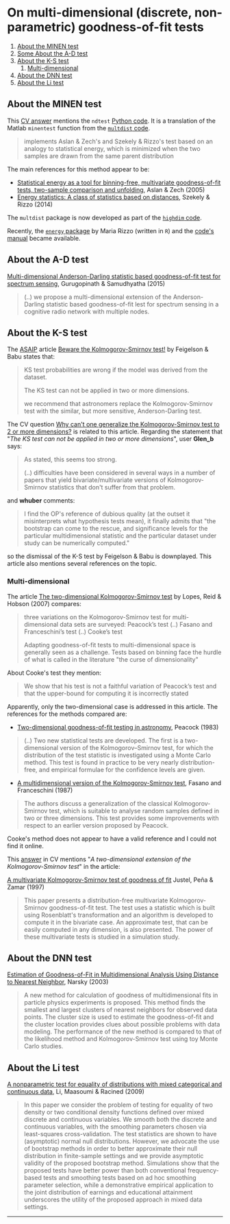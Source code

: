
# On multi-dimensional (discrete, non-parametric) goodness-of-fit tests

1. [About the MINEN test](#minentest)
1. [Some About the A-D test](#adtest)
1. [About the K-S test](#kstest)
    1. [Multi-dimensional](#kstestmulti)
1. [About the DNN test](#dnntest)
1. [About the Li test](#litest)



<a name="minentest"></a>
## About the MINEN test

This [CV answer][11] mentions the `ndtest` [Python code][12]. It is a
translation of the Matlab `minentest` function from the [`multdist` code][14].

> implements Aslan & Zech's and Szekely & Rizzo's test based on an analogy to
statistical energy, which is minimized when the two samples are drawn from
the same parent distribution

The main references for this method appear to be:

* [Statistical energy as a tool for binning-free, multivariate goodness-of-fit
tests, two-sample comparison and unfolding][16], Aslan & Zech (2005)
* [Energy statistics: A class of statistics based on distances][17], Szekely &
Rizzo (2014)

The `multdist` package is now developed as part of the [`highdim` code][15].

Recently, the [`energy` package][18] by Maria Rizzo (written in `R`) and the 
[code's manual][19] became available.



<a name="adtest"></a>
## About the A-D test

[Multi-dimensional Anderson-Darling statistic based goodness-of-fit test for
spectrum sensing][1], Gurugopinath & Samudhyatha (2015)

> (..) we propose a multi-dimensional extension of the Anderson-Darling
statistic based goodness-of-fit lest for spectrum sensing in a cognitive radio
network with multiple nodes.



<a name="kstest"></a>
## About the K-S test

The [ASAIP][5] article [Beware the Kolmogorov-Smirnov test!][4] by Feigelson &
Babu states that:

> KS test probabilities are wrong if the model was derived from the dataset.
>
> The KS test can not be applied in two or more dimensions.
>
> we recommend that astronomers replace the Kolmogorov-Smirnov test with the
similar, but more sensitive, Anderson-Darling test.

The CV question [Why can't one generalize the Kolmogorov-Smirnov test to 2
or more dimensions?][3] is related to this article. Regarding the statement that
"*The KS test can not be applied in two or more dimensions*", user **Glen_b**
says:

> As stated, this seems too strong.
>
> (..) difficulties have been considered in several ways in a number of papers
that yield bivariate/multivariate versions of Kolmogorov-Smirnov statistics that
don't suffer from that problem.

and **whuber** comments:

> I find the OP's reference of dubious quality (at the outset it misinterprets
what hypothesis tests mean), it finally admits that "the bootstrap can come to
the rescue, and significance levels for the particular multidimensional
statistic and the particular dataset under study can be numerically computed."

so the dismissal of the K-S test by Feigelson & Babu is downplayed. This article
also mentions several references on the topic.


<a name="kstestmulti"></a>
### Multi-dimensional

The article [The two-dimensional Kolmogorov-Smirnov test][6] by Lopes, Reid &
Hobson (2007) compares:

> three variations on the Kolmogorov-Smirnov test for multi-dimensional data
sets are surveyed: Peacock’s test (..) Fasano and Franceschini’s test (..)
Cooke’s test
>
> Adapting goodness-of-fit tests to multi-dimensional space is generally seen as
a challenge. Tests based on binning face the hurdle of what is called in the
literature "the curse of dimensionality"

About Cooke's test they mention:

> We show that his test is not a faithful variation of Peacock’s test and that
the upper-bound for computing it is incorrectly stated

Apparently, only the two-dimensional case is addressed in this article. The
references for the methods compared are:

* [Two-dimensional goodness-of-fit testing in astronomy][8], Peacock (1983)

> (..) Two new statistical tests are developed. The first is a two-dimensional
version of the Kolmogorov–Smirnov test, for which the distribution of the test
statistic is investigated using a Monte Carlo method. This test is found in
practice to be very nearly distribution-free, and empirical formulae for the
confidence levels are given.

* [A multidimensional version of the Kolmogorov-Smirnov test][7], Fasano and
Franceschini (1987)

> The authors discuss a generalization of the classical Kolmogorov-Smirnov test,
which is suitable to analyse random samples defined in two or three dimensions.
This test provides some improvements with respect to an earlier version proposed
by Peacock.

Cooke's method does not appear to have a valid reference and I could not find
it online.

This [answer][10] in CV mentions "*A two-dimensional extension of the
Kolmogorov-Smirnov test*" in the article:

[A multivariate Kolmogorov-Smirnov test of goodness of fit][9] Justel, Peña &
Zamar (1997)

> This paper presents a distribution-free multivariate Kolmogorov-Smirnov
goodness-of-fit test. The test uses a statistic which is built using
Rosenblatt's transformation and an algorithm is developed to compute it in the
bivariate case. An approximate test, that can be easily computed in any
dimension, is also presented. The power of these multivariate tests is studied
in a simulation study.




<a name="dnntest"></a>
## About the DNN test

[Estimation of Goodness-of-Fit in Multidimensional Analysis Using Distance to
Nearest Neighbor][2], Narsky (2003)

> A new method for calculation of goodness of multidimensional fits in particle
physics experiments is proposed. This method finds the smallest and largest
clusters of nearest neighbors for observed data points. The cluster size is used
to estimate the goodness-of-fit and the cluster location provides clues about
possible problems with data modeling. The performance of the new method is
compared to that of the likelihood method and Kolmogorov-Smirnov test using toy
Monte Carlo studies.



<a name="litest"></a>
## About the Li test

[A nonparametric test for equality of distributions with mixed categorical and
continuous data][13], Li, Maasoumi & Racined (2009)

> In this paper we consider the problem of testing for equality of two density
or two conditional density functions defined over mixed discrete and continuous
variables. We smooth both the discrete and continuous variables, with the
smoothing parameters chosen via least-squares cross-validation. The test
statistics are shown to have (asymptotic) normal null distributions. However, we
advocate the use of bootstrap methods in order to better approximate their null
distribution in finite-sample settings and we provide asymptotic validity of the
proposed bootstrap method. Simulations show that the proposed tests have better
power than both conventional frequency-based tests and smoothing tests based on
ad hoc smoothing parameter selection, while a demonstrative empirical
application to the joint distribution of earnings and educational attainment
underscores the utility of the proposed approach in mixed data settings.



________________________________________________________________________________
[1]: https://ieeexplore.ieee.org/document/7458396
[2]: https://arxiv.org/abs/physics/0306171
[3]: https://stats.stackexchange.com/q/100124/10416
[4]: https://asaip.psu.edu/Articles/beware-the-kolmogorov-smirnov-test
[5]: https://asaip.psu.edu
[6]: https://bura.brunel.ac.uk/handle/2438/1166
[7]: http://adsabs.harvard.edu/abs/1987MNRAS.225..155F
[8]: https://academic.oup.com/mnras/article/202/3/615/967854
[9]: https://www.sciencedirect.com/science/article/pii/S0167715297000205
[10]: https://stats.stackexchange.com/a/27353/10416
[11]: https://stats.stackexchange.com/a/200884/10416
[12]: https://github.com/syrte/ndtest
[13]: https://www.sciencedirect.com/science/article/pii/S0304407608002054
[14]: https://github.com/brian-lau/multdist
[15]: https://github.com/brian-lau/highdim
[16]: http://adsabs.harvard.edu/abs/2005NIMPA.537..626
[17]: http://www.sciencedirect.com/science/article/pii/S0378375813000633
[18]: https://github.com/mariarizzo/energy
[19]: https://cloud.r-project.org/web/packages/energy/index.html
